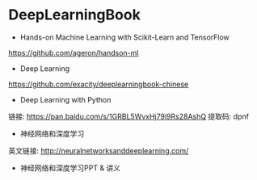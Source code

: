 # DeepLearningBook

- Hands-on Machine Learning with Scikit-Learn and TensorFlow

https://github.com/ageron/handson-ml

- Deep Learning

https://github.com/exacity/deeplearningbook-chinese

- Deep Learning with Python

链接: https://pan.baidu.com/s/1GRBL5WvxHj79i9Rs28AshQ 提取码: dpnf

- 神经网络和深度学习

英文链接: http://neuralnetworksanddeeplearning.com/

- 神经网络和深度学习PPT & 讲义
